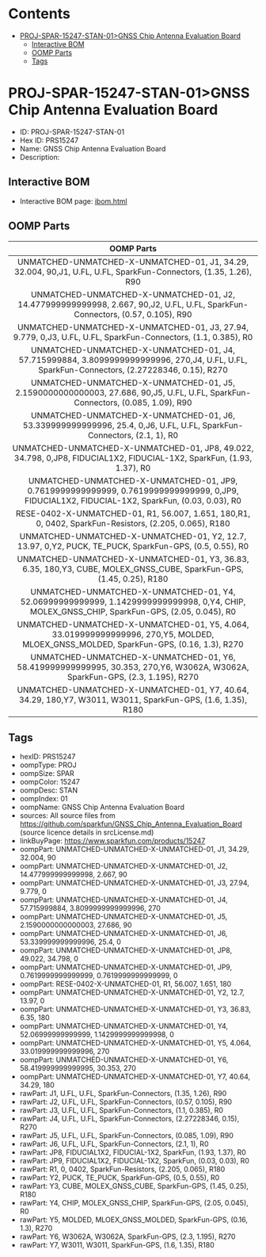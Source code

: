 



Contents
========

* [PROJ-SPAR-15247-STAN-01>GNSS Chip Antenna Evaluation Board](#proj-spar-15247-stan-01gnss-chip-antenna-evaluation-board)
	* [Interactive BOM](#interactive-bom)
	* [OOMP Parts](#oomp-parts)
	* [Tags](#tags)

# PROJ-SPAR-15247-STAN-01>GNSS Chip Antenna Evaluation Board

- ID: PROJ-SPAR-15247-STAN-01
- Hex ID: PRS15247
- Name: GNSS Chip Antenna Evaluation Board
- Description: 

## Interactive BOM

- Interactive BOM page: [ibom.html](kicad/bom/ibom.html)

## OOMP Parts
  

|OOMP Parts|
| :---: |
|UNMATCHED-UNMATCHED-X-UNMATCHED-01, J1, 34.29, 32.004, 90,J1, U.FL, U.FL, SparkFun-Connectors, (1.35, 1.26), R90|
|UNMATCHED-UNMATCHED-X-UNMATCHED-01, J2, 14.477999999999998, 2.667, 90,J2, U.FL, U.FL, SparkFun-Connectors, (0.57, 0.105), R90|
|UNMATCHED-UNMATCHED-X-UNMATCHED-01, J3, 27.94, 9.779, 0,J3, U.FL, U.FL, SparkFun-Connectors, (1.1, 0.385), R0|
|UNMATCHED-UNMATCHED-X-UNMATCHED-01, J4, 57.715999884, 3.8099999999999996, 270,J4, U.FL, U.FL, SparkFun-Connectors, (2.27228346, 0.15), R270|
|UNMATCHED-UNMATCHED-X-UNMATCHED-01, J5, 2.1590000000000003, 27.686, 90,J5, U.FL, U.FL, SparkFun-Connectors, (0.085, 1.09), R90|
|UNMATCHED-UNMATCHED-X-UNMATCHED-01, J6, 53.339999999999996, 25.4, 0,J6, U.FL, U.FL, SparkFun-Connectors, (2.1, 1), R0|
|UNMATCHED-UNMATCHED-X-UNMATCHED-01, JP8, 49.022, 34.798, 0,JP8, FIDUCIAL1X2, FIDUCIAL-1X2, SparkFun, (1.93, 1.37), R0|
|UNMATCHED-UNMATCHED-X-UNMATCHED-01, JP9, 0.7619999999999999, 0.7619999999999999, 0,JP9, FIDUCIAL1X2, FIDUCIAL-1X2, SparkFun, (0.03, 0.03), R0|
|RESE-0402-X-UNMATCHED-01, R1, 56.007, 1.651, 180,R1, 0, 0402, SparkFun-Resistors, (2.205, 0.065), R180|
|UNMATCHED-UNMATCHED-X-UNMATCHED-01, Y2, 12.7, 13.97, 0,Y2, PUCK, TE_PUCK, SparkFun-GPS, (0.5, 0.55), R0|
|UNMATCHED-UNMATCHED-X-UNMATCHED-01, Y3, 36.83, 6.35, 180,Y3, CUBE, MOLEX_GNSS_CUBE, SparkFun-GPS, (1.45, 0.25), R180|
|UNMATCHED-UNMATCHED-X-UNMATCHED-01, Y4, 52.06999999999999, 1.1429999999999998, 0,Y4, CHIP, MOLEX_GNSS_CHIP, SparkFun-GPS, (2.05, 0.045), R0|
|UNMATCHED-UNMATCHED-X-UNMATCHED-01, Y5, 4.064, 33.019999999999996, 270,Y5, MOLDED, MLOEX_GNSS_MOLDED, SparkFun-GPS, (0.16, 1.3), R270|
|UNMATCHED-UNMATCHED-X-UNMATCHED-01, Y6, 58.419999999999995, 30.353, 270,Y6, W3062A, W3062A, SparkFun-GPS, (2.3, 1.195), R270|
|UNMATCHED-UNMATCHED-X-UNMATCHED-01, Y7, 40.64, 34.29, 180,Y7, W3011, W3011, SparkFun-GPS, (1.6, 1.35), R180|

## Tags

- hexID: PRS15247
- oompType: PROJ
- oompSize: SPAR
- oompColor: 15247
- oompDesc: STAN
- oompIndex: 01
- oompName: GNSS Chip Antenna Evaluation Board
- sources: All source files from https://github.com/sparkfun/GNSS_Chip_Antenna_Evaluation_Board (source licence details in srcLicense.md)
- linkBuyPage: https://www.sparkfun.com/products/15247
- oompPart: UNMATCHED-UNMATCHED-X-UNMATCHED-01, J1, 34.29, 32.004, 90
- oompPart: UNMATCHED-UNMATCHED-X-UNMATCHED-01, J2, 14.477999999999998, 2.667, 90
- oompPart: UNMATCHED-UNMATCHED-X-UNMATCHED-01, J3, 27.94, 9.779, 0
- oompPart: UNMATCHED-UNMATCHED-X-UNMATCHED-01, J4, 57.715999884, 3.8099999999999996, 270
- oompPart: UNMATCHED-UNMATCHED-X-UNMATCHED-01, J5, 2.1590000000000003, 27.686, 90
- oompPart: UNMATCHED-UNMATCHED-X-UNMATCHED-01, J6, 53.339999999999996, 25.4, 0
- oompPart: UNMATCHED-UNMATCHED-X-UNMATCHED-01, JP8, 49.022, 34.798, 0
- oompPart: UNMATCHED-UNMATCHED-X-UNMATCHED-01, JP9, 0.7619999999999999, 0.7619999999999999, 0
- oompPart: RESE-0402-X-UNMATCHED-01, R1, 56.007, 1.651, 180
- oompPart: UNMATCHED-UNMATCHED-X-UNMATCHED-01, Y2, 12.7, 13.97, 0
- oompPart: UNMATCHED-UNMATCHED-X-UNMATCHED-01, Y3, 36.83, 6.35, 180
- oompPart: UNMATCHED-UNMATCHED-X-UNMATCHED-01, Y4, 52.06999999999999, 1.1429999999999998, 0
- oompPart: UNMATCHED-UNMATCHED-X-UNMATCHED-01, Y5, 4.064, 33.019999999999996, 270
- oompPart: UNMATCHED-UNMATCHED-X-UNMATCHED-01, Y6, 58.419999999999995, 30.353, 270
- oompPart: UNMATCHED-UNMATCHED-X-UNMATCHED-01, Y7, 40.64, 34.29, 180
- rawPart: J1, U.FL, U.FL, SparkFun-Connectors, (1.35, 1.26), R90
- rawPart: J2, U.FL, U.FL, SparkFun-Connectors, (0.57, 0.105), R90
- rawPart: J3, U.FL, U.FL, SparkFun-Connectors, (1.1, 0.385), R0
- rawPart: J4, U.FL, U.FL, SparkFun-Connectors, (2.27228346, 0.15), R270
- rawPart: J5, U.FL, U.FL, SparkFun-Connectors, (0.085, 1.09), R90
- rawPart: J6, U.FL, U.FL, SparkFun-Connectors, (2.1, 1), R0
- rawPart: JP8, FIDUCIAL1X2, FIDUCIAL-1X2, SparkFun, (1.93, 1.37), R0
- rawPart: JP9, FIDUCIAL1X2, FIDUCIAL-1X2, SparkFun, (0.03, 0.03), R0
- rawPart: R1, 0, 0402, SparkFun-Resistors, (2.205, 0.065), R180
- rawPart: Y2, PUCK, TE_PUCK, SparkFun-GPS, (0.5, 0.55), R0
- rawPart: Y3, CUBE, MOLEX_GNSS_CUBE, SparkFun-GPS, (1.45, 0.25), R180
- rawPart: Y4, CHIP, MOLEX_GNSS_CHIP, SparkFun-GPS, (2.05, 0.045), R0
- rawPart: Y5, MOLDED, MLOEX_GNSS_MOLDED, SparkFun-GPS, (0.16, 1.3), R270
- rawPart: Y6, W3062A, W3062A, SparkFun-GPS, (2.3, 1.195), R270
- rawPart: Y7, W3011, W3011, SparkFun-GPS, (1.6, 1.35), R180

